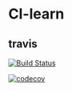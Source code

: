# CI-learn

## travis

[![Build Status](https://www.travis-ci.org/Encaik/CI-learn.svg?branch=master)](https://www.travis-ci.org/Encaik/CI-learn)

[![codecov](https://codecov.io/gh/Encaik/CI-learn/branch/master/graph/badge.svg)](https://codecov.io/gh/Encaik/CI-learn)
